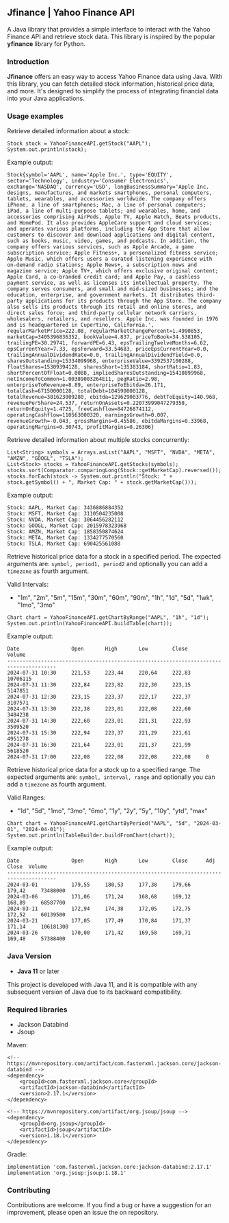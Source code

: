 ## Jfinance | Yahoo Finance API

A Java library that provides a simple interface to interact with the Yahoo Finance API and retrieve stock data. This library is inspired by the popular **yfinance** library for Python.


### Introduction

**Jfinance** offers an easy way to access Yahoo Finance data using Java. With this library, you can fetch detailed stock information, historical price data, and more. It's designed to simplify the process of integrating financial data into your Java applications.

### Usage examples

Retrieve detailed information about a stock:

```
Stock stock = YahooFinanceAPI.getStock("AAPL");
System.out.println(stock);
```
Example output:
```
Stock{symbol='AAPL', name='Apple Inc.', type='EQUITY', sector='Technology', industry='Consumer Electronics', exchange='NASDAQ', currency='USD', longBusinessSummary='Apple Inc. designs, manufactures, and markets smartphones, personal computers, tablets, wearables, and accessories worldwide. The company offers iPhone, a line of smartphones; Mac, a line of personal computers; iPad, a line of multi-purpose tablets; and wearables, home, and accessories comprising AirPods, Apple TV, Apple Watch, Beats products, and HomePod. It also provides AppleCare support and cloud services; and operates various platforms, including the App Store that allow customers to discover and download applications and digital content, such as books, music, video, games, and podcasts. In addition, the company offers various services, such as Apple Arcade, a game subscription service; Apple Fitness+, a personalized fitness service; Apple Music, which offers users a curated listening experience with on-demand radio stations; Apple News+, a subscription news and magazine service; Apple TV+, which offers exclusive original content; Apple Card, a co-branded credit card; and Apple Pay, a cashless payment service, as well as licenses its intellectual property. The company serves consumers, and small and mid-sized businesses; and the education, enterprise, and government markets. It distributes third-party applications for its products through the App Store. The company also sells its products through its retail and online stores, and direct sales force; and third-party cellular network carriers, wholesalers, retailers, and resellers. Apple Inc. was founded in 1976 and is headquartered in Cupertino, California.', regularMarketPrice=222.08, regularMarketChangePercent=1.4990853, marketCap=3405396836352, bookValue=4.837, priceToBook=34.538105, trailingPE=30.29741, forwardPE=6.43, epsTrailingTwelveMonths=6.62, epsCurrentYear=7.33, epsForward=33.54683, priceEpsCurrentYear=0.0, trailingAnnualDividendRate=0.0, trailingAnnualDividendYield=0.0, sharesOutstanding=15334099968, enterpriseValue=3392537100288, floatShares=15309394128, sharesShort=135383184, shortRatio=1.83, shortPercentOfFloat=0.0088, impliedSharesOutstanding=15410899968, netIncomeToCommon=1.00389003264E11, pegRatio=2.98, enterpriseToRevenue=8.89, enterpriseToEbitda=26.171, totalCash=67150000128, totalDebt=104590000128, totalRevenue=381623009280, ebitda=129629003776, debtToEquity=140.968, revenuePerShare=24.537, returnOnAssets=0.22073999047279358, returnOnEquity=1.4725, freeCashflow=84726874112, operatingCashflow=110563000320, earningsGrowth=0.007, revenueGrowth=-0.043, grossMargins=0.45586, ebitdaMargins=0.33968, operatingMargins=0.30743, profitMargins=0.26306}
```

Retrieve detailed information about multiple stocks concurrently:

```
List<String> symbols = Arrays.asList("AAPL", "MSFT", "NVDA", "META", "AMZN", "GOOGL", "TSLA");
List<Stock> stocks = YahooFinanceAPI.getStocks(symbols);
stocks.sort(Comparator.comparingLong(Stock::getMarketCap).reversed());
stocks.forEach(stock -> System.out.println("Stock: " + stock.getSymbol() + ", Market Cap: " + stock.getMarketCap()));
```
Example output:
```
Stock: AAPL, Market Cap: 3436886884352
Stock: MSFT, Market Cap: 3110504235008
Stock: NVDA, Market Cap: 3064456282112
Stock: GOOGL, Market Cap: 2015978323968
Stock: AMZN, Market Cap: 1858350874624
Stock: META, Market Cap: 1334277570560
Stock: TSLA, Market Cap: 690425561088
```

Retrieve historical price data for a stock in a specified period. The expected arguments are:
`symbol, period1, period2` and optionally you can add a `timezone` as fourth argument.

Valid Intervals:
- "1m", "2m", "5m", "15m", "30m", "60m", "90m", "1h", "1d", "5d", "1wk", "1mo", "3mo"

```
Chart chart = YahooFinanceAPI.getChartByRange("AAPL", "1h", "1d");
System.out.println(YahooFinanceAPI.buildTable(chart));
```
Example output:
```
Date                 Open       High       Low        Close      Volume    
--------------------------------------------------------------------------------------
2024-07-31 10:30     221,53     223,44     220,64     222,83     10706115  
2024-07-31 11:30     222,84     223,82     222,30     223,15     5147851   
2024-07-31 12:30     223,15     223,37     222,17     222,37     3107571   
2024-07-31 13:30     222,38     223,01     222,08     222,60     3484238   
2024-07-31 14:30     222,60     223,01     221,31     222,93     3509520   
2024-07-31 15:30     222,94     223,37     221,29     221,61     4951278   
2024-07-31 16:30     221,64     223,01     221,37     221,99     5618520   
2024-07-31 17:00     222,08     222,08     222,08     222,08     0         
```

Retrieve historical price data for a stock up to a specified range. The expected arguments are:
`symbol, interval, range` and optionally you can add a `timezone` as fourth argument.

Valid Ranges:
- "1d", "5d", "1mo", "3mo", "6mo", "1y", "2y", "5y", "10y", "ytd", "max"

```
Chart chart = YahooFinanceAPI.getChartByPeriod("AAPL", "5d", "2024-03-01", "2024-04-01");
System.out.println(TableBuilder.buildFromChart(chart));
```
Example output:
```
Date                 Open       High       Low        Close      Adj Close  Volume    
--------------------------------------------------------------------------------------
2024-03-01           179,55     180,53     177,38     179,66     179,42     73488000  
2024-03-06           171,06     171,24     168,68     169,12     168,89     68587700  
2024-03-11           172,94     174,38     172,05     172,75     172,52     60139500  
2024-03-21           177,05     177,49     170,84     171,37     171,14     106181300 
2024-03-26           170,00     171,42     169,58     169,71     169,48     57388400  
```


### Java Version

- **Java 11** or later

This project is developed with Java 11, and it is compatible with any subsequent version of Java due to its backward compatibility.


### Required libraries

- Jackson Databind
- Jsoup

Maven:
```
<!-- https://mvnrepository.com/artifact/com.fasterxml.jackson.core/jackson-databind -->
<dependency>
    <groupId>com.fasterxml.jackson.core</groupId>
    <artifactId>jackson-databind</artifactId>
    <version>2.17.1</version>
</dependency>

<!-- https://mvnrepository.com/artifact/org.jsoup/jsoup -->
<dependency>
    <groupId>org.jsoup</groupId>
    <artifactId>jsoup</artifactId>
    <version>1.18.1</version>
</dependency>
```
Gradle:
```
implementation 'com.fasterxml.jackson.core:jackson-databind:2.17.1'
implementation 'org.jsoup:jsoup:1.18.1'
```

### Contributing

Contributions are welcome. If you find a bug or have a suggestion for an improvement, please open an issue the on repository.